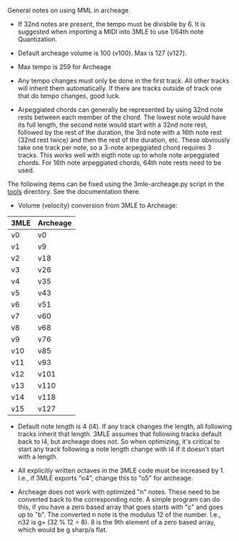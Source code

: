 General notes on using MML in archeage

* If 32nd notes are present, the tempo must be divisbile by 6. It is suggested when importing a MIDI into 3MLE to use 1/64th note Quantization.

* Default archeage volume is 100 (v100).  Max is 127 (v127).

* Max tempo is 259 for Archeage

* Any tempo changes must only be done in the first track.  All other tracks will inherit them automatically.  If there are tracks outside of track one that do tempo changes, good luck.

* Arpeggiated chords can generally be represented by using 32nd note rests between each member of the chord.  The lowest note would have its full length, the second note would start with a 32nd note rest, followed by the rest of the duration, the 3rd note with a 16th note rest (32nd rest twice) and then the rest of the duration, etc.  These obviously take one track per note, so a 3-note arpeggiated chord requires 3 tracks.  This works well with eigth note up to whole note arpeggiated chords.  For 16th note arpeggiated chords, 64th note rests need to be used.


The following items can be fixed using the 3mle-archeage.py script in the [tools](https://bitbucket.org/yunohu/music-list/src/main/tools/) directory. See the documentation there.

*  Volume (velocity) conversion from 3MLE to Archeage:

| 3MLE | Archeage |
| ---- | -------- |
| v0   | v0       |
| v1   | v9       |
| v2   | v18      |
| v3   | v26      |
| v4   | v35      |
| v5   | v43      |
| v6   | v51      |
| v7   | v60      |
| v8   | v68      |
| v9   | v76      |
| v10  | v85      |
| v11  | v93      |
| v12  | v101     |
| v13  | v110     |
| v14  | v118     |
| v15  | v127     |

* Default note length is 4 (l4).  If any track changes the length, all following tracks inherit that length. 3MLE assumes that following tracks default back to l4, but archeage does not. So when optimizing, it's critical to start any track following a note length change with l4 if it doesn't start with a length.

* All explicitly written octaves in the 3MLE code must be increased by 1.  I.e., if 3MLE exports "o4", change this to "o5" for archeage.

* Archeage does not work with optimized "n" notes.  These need to be converted back to the corresponding note. A simple program can do this, if you have a zero based array that goes starts with "c" and goes up to "b".  The converted n note is the modulus 12 of the number.  I.e., n32 is g+ (32 % 12 = 8). 8 is the 9th element of a zero based array, which would be g sharp/a flat.
